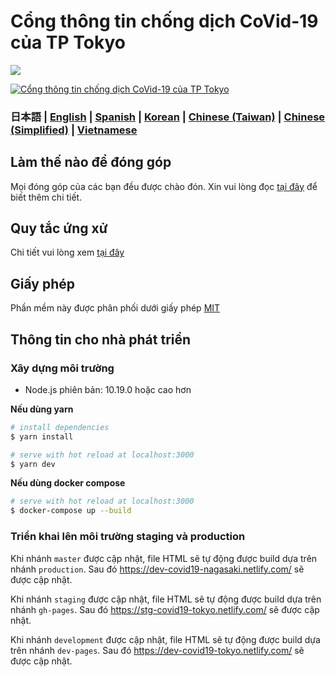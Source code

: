 # Cổng thông tin chống dịch CoVid-19 của TP Tokyo 

![](https://github.com/tokyo-metropolitan-gov/covid19/workflows/production%20deploy/badge.svg)

[![Cổng thông tin chống dịch CoVid-19 của TP Tokyo](https://user-images.githubusercontent.com/1301149/75629392-1d19d900-5c25-11ea-843d-2d4376e3a560.png)](https://dev-covid19-nagasaki.netlify.com/)

### 日本語 | [English](./README_EN.md) | [Spanish](./README_ES.md) | [Korean](./README_KO.md) | [Chinese (Taiwan)](./README_ZH_TW.md) | [Chinese (Simplified)](./README_ZH_CN.md) | [Vietnamese](./README_VI.md)

## Làm thế nào để đóng góp
Mọi đóng góp của các bạn đều được chào đón. 
Xin vui lòng đọc [tại đây](./.github/CONTRIBUTING_VI.md) để biết thêm chi tiết.


## Quy tắc ứng xử
Chi tiết vui lòng xem [tại đây](./.github/CODE_OF_CONDUCT_VI.md)

## Giấy phép
Phần mềm này được phân phối dưới giấy phép [MIT](./LICENSE.txt)

## Thông tin cho nhà phát triển

### Xây dựng môi trường

- Node.js phiên bản: 10.19.0 hoặc cao hơn

**Nếu dùng yarn**
``` bash
# install dependencies
$ yarn install

# serve with hot reload at localhost:3000
$ yarn dev
```

**Nếu dùng docker compose**
```bash
# serve with hot reload at localhost:3000
$ docker-compose up --build
```

### Triển khai lên môi trường staging và production 

Khi nhánh `master` được cập nhật, file HTML sẽ tự động được build dựa trên nhánh `production`. Sau đó https://dev-covid19-nagasaki.netlify.com/ sẽ được cập nhật.

Khi nhánh `staging` được cập nhật, file HTML sẽ tự động được build dựa trên nhánh `gh-pages`. Sau đó https://stg-covid19-tokyo.netlify.com/ sẽ được cập nhật.

Khi nhánh `development` được cập nhật, file HTML sẽ tự động được build dựa trên nhánh `dev-pages`. Sau đó https://dev-covid19-tokyo.netlify.com/ sẽ được cập nhật.
